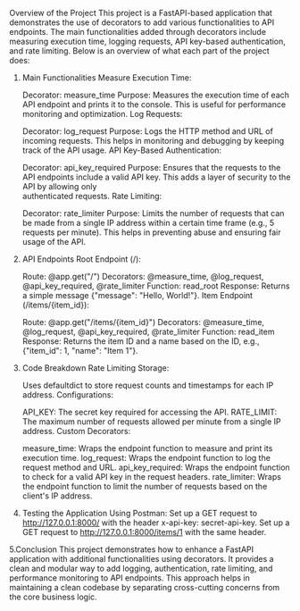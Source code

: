 Overview of the Project
This project is a FastAPI-based application that demonstrates the use of decorators to add various functionalities to API endpoints. The main functionalities added through decorators include measuring execution time, logging requests, API key-based authentication, and rate limiting. Below is an overview of what each part of the project does:

1. Main Functionalities
    Measure Execution Time:
    
    Decorator: measure_time
    Purpose: Measures the execution time of each API endpoint and prints it to the console. This is useful for performance monitoring and optimization.
    Log Requests:
    
    Decorator: log_request
    Purpose: Logs the HTTP method and URL of incoming requests. This helps in monitoring and debugging by keeping track of the API usage.
    API Key-Based Authentication:
    
    Decorator: api_key_required
    Purpose: Ensures that the requests to the API endpoints include a valid API key. This adds a layer of security to the API by allowing only        
    authenticated requests.
    Rate Limiting:
    
    Decorator: rate_limiter
    Purpose: Limits the number of requests that can be made from a single IP address within a certain time frame (e.g., 5 requests per minute). This 
    helps in preventing abuse and ensuring fair usage of the API.
2. API Endpoints
    Root Endpoint (/):
    
    Route: @app.get("/")
    Decorators: @measure_time, @log_request, @api_key_required, @rate_limiter
    Function: read_root
    Response: Returns a simple message {"message": "Hello, World!"}.
    Item Endpoint (/items/{item_id}):
    
    Route: @app.get("/items/{item_id}")
    Decorators: @measure_time, @log_request, @api_key_required, @rate_limiter
    Function: read_item
    Response: Returns the item ID and a name based on the ID, e.g., {"item_id": 1, "name": "Item 1"}.
3. Code Breakdown
    Rate Limiting Storage:
    
    Uses defaultdict to store request counts and timestamps for each IP address.
    Configurations:
    
    API_KEY: The secret key required for accessing the API.
    RATE_LIMIT: The maximum number of requests allowed per minute from a single IP address.
    Custom Decorators:
    
    measure_time: Wraps the endpoint function to measure and print its execution time.
    log_request: Wraps the endpoint function to log the request method and URL.
    api_key_required: Wraps the endpoint function to check for a valid API key in the request headers.
rate_limiter: Wraps the endpoint function to limit the number of requests based on the client's IP address.

4. Testing the Application
   Using Postman:
    Set up a GET request to http://127.0.0.1:8000/ with the header x-api-key: secret-api-key.
    Set up a GET request to http://127.0.0.1:8000/items/1 with the same header.

5.Conclusion
    This project demonstrates how to enhance a FastAPI application with additional functionalities using decorators. It provides a clean and modular        way to add logging, authentication, rate limiting, and performance monitoring to API endpoints. This approach helps in maintaining a clean codebase     by separating cross-cutting concerns from the core business logic.
